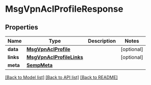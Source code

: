 # MsgVpnAclProfileResponse

## Properties
Name | Type | Description | Notes
------------ | ------------- | ------------- | -------------
**data** | [**MsgVpnAclProfile**](MsgVpnAclProfile.md) |  | [optional] 
**links** | [**MsgVpnAclProfileLinks**](MsgVpnAclProfileLinks.md) |  | [optional] 
**meta** | [**SempMeta**](SempMeta.md) |  | 

[[Back to Model list]](../README.md#documentation-for-models) [[Back to API list]](../README.md#documentation-for-api-endpoints) [[Back to README]](../README.md)


